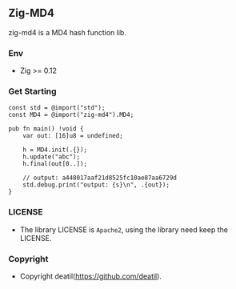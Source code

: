 ## Zig-MD4 

zig-md4 is a MD4 hash function lib.


### Env

 - Zig >= 0.12


### Get Starting

~~~zig
const std = @import("std");
const MD4 = @import("zig-md4").MD4;

pub fn main() !void {
    var out: [16]u8 = undefined;
    
    h = MD4.init(.{});
    h.update("abc");
    h.final(out[0..]);
    
    // output: a448017aaf21d8525fc10ae87aa6729d
    std.debug.print("output: {s}\n", .{out});
}
~~~


### LICENSE

*  The library LICENSE is `Apache2`, using the library need keep the LICENSE.


### Copyright

*  Copyright deatil(https://github.com/deatil).
